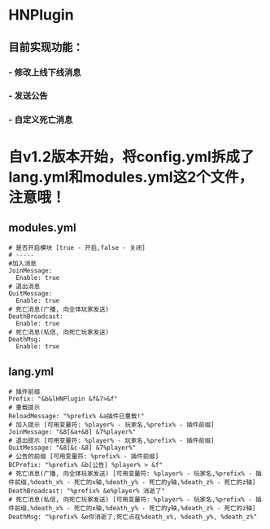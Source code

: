 # HNPlugin

## 目前实现功能：
### - 修改上线下线消息
### - 发送公告
### - 自定义死亡消息

# 自v1.2版本开始，将config.yml拆成了lang.yml和modules.yml这2个文件，注意哦！

## modules.yml
```
# 是否开启模块 [true - 开启,false - 关闭]
# -----
#加入消息
JoinMessage:
  Enable: true
# 退出消息
QuitMessage:
  Enable: true
# 死亡消息(广播, 向全体玩家发送)
DeathBroadcast:
  Enable: true
# 死亡消息(私信, 向死亡玩家发送)
DeathMsg:
  Enable: true
```

## lang.yml
```
# 插件前缀
Prefix: "&b&lHNPlugin &f&7>&f"
# 重载提示
ReloadMessage: "%prefix% &a插件已重载!"
# 加入提示 [可用变量符: %player% - 玩家名,%prefix% - 插件前缀]
JoinMessage: "&8[&a+&8] &7%player%"
# 退出提示 [可用变量符: %player% - 玩家名,%prefix% - 插件前缀]
QuitMessage: "&8[&c-&8] &7%player%"
# 公告的前缀 [可用变量符: %prefix% - 插件前缀]
BCPrefix: "%prefix% &b[公告] %player% > &f"
# 死亡消息(广播, 向全体玩家发送) [可用变量符: %player% - 玩家名,%prefix% - 插件前缀,%death_x% - 死亡的x轴,%death_y% - 死亡的y轴,%death_z% - 死亡的z轴]
DeathBroadcast: "%prefix% &e%player% 消逝了"
# 死亡消息(私信, 向死亡玩家发送) [可用变量符: %player% - 玩家名,%prefix% - 插件前缀,%death_x% - 死亡的x轴,%death_y% - 死亡的y轴,%death_z% - 死亡的z轴]
DeathMsg: "%prefix% &e你消逝了,死亡点在%death_x%, %death_y%, %death_z%"
```
